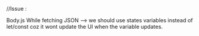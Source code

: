//Issue : 

Body.js
While fetching JSON --> we should use states variables instead of let/const coz it wont update the UI when the variable updates.